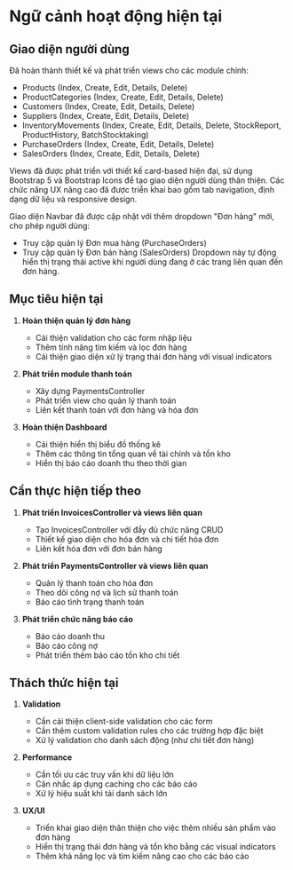 # Ngữ cảnh hoạt động hiện tại

## Giao diện người dùng

Đã hoàn thành thiết kế và phát triển views cho các module chính:

- Products (Index, Create, Edit, Details, Delete)
- ProductCategories (Index, Create, Edit, Details, Delete)
- Customers (Index, Create, Edit, Details, Delete)
- Suppliers (Index, Create, Edit, Details, Delete)
- InventoryMovements (Index, Create, Edit, Details, Delete, StockReport, ProductHistory, BatchStocktaking)
- PurchaseOrders (Index, Create, Edit, Details, Delete)
- SalesOrders (Index, Create, Edit, Details, Delete)

Views đã được phát triển với thiết kế card-based hiện đại, sử dụng Bootstrap 5 và Bootstrap Icons để tạo giao diện người dùng thân thiện. Các chức năng UX nâng cao đã được triển khai bao gồm tab navigation, định dạng dữ liệu và responsive design.

Giao diện Navbar đã được cập nhật với thêm dropdown "Đơn hàng" mới, cho phép người dùng:

- Truy cập quản lý Đơn mua hàng (PurchaseOrders)
- Truy cập quản lý Đơn bán hàng (SalesOrders)
  Dropdown này tự động hiển thị trạng thái active khi người dùng đang ở các trang liên quan đến đơn hàng.

## Mục tiêu hiện tại

1. **Hoàn thiện quản lý đơn hàng**

   - Cải thiện validation cho các form nhập liệu
   - Thêm tính năng tìm kiếm và lọc đơn hàng
   - Cải thiện giao diện xử lý trạng thái đơn hàng với visual indicators

2. **Phát triển module thanh toán**

   - Xây dựng PaymentsController
   - Phát triển view cho quản lý thanh toán
   - Liên kết thanh toán với đơn hàng và hóa đơn

3. **Hoàn thiện Dashboard**
   - Cải thiện hiển thị biểu đồ thống kê
   - Thêm các thông tin tổng quan về tài chính và tồn kho
   - Hiển thị báo cáo doanh thu theo thời gian

## Cần thực hiện tiếp theo

1. **Phát triển InvoicesController và views liên quan**

   - Tạo InvoicesController với đầy đủ chức năng CRUD
   - Thiết kế giao diện cho hóa đơn và chi tiết hóa đơn
   - Liên kết hóa đơn với đơn bán hàng

2. **Phát triển PaymentsController và views liên quan**

   - Quản lý thanh toán cho hóa đơn
   - Theo dõi công nợ và lịch sử thanh toán
   - Báo cáo tình trạng thanh toán

3. **Phát triển chức năng báo cáo**
   - Báo cáo doanh thu
   - Báo cáo công nợ
   - Phát triển thêm báo cáo tồn kho chi tiết

## Thách thức hiện tại

1. **Validation**

   - Cần cải thiện client-side validation cho các form
   - Cần thêm custom validation rules cho các trường hợp đặc biệt
   - Xử lý validation cho danh sách động (như chi tiết đơn hàng)

2. **Performance**

   - Cần tối ưu các truy vấn khi dữ liệu lớn
   - Cân nhắc áp dụng caching cho các báo cáo
   - Xử lý hiệu suất khi tải danh sách lớn

3. **UX/UI**
   - Triển khai giao diện thân thiện cho việc thêm nhiều sản phẩm vào đơn hàng
   - Hiển thị trạng thái đơn hàng và tồn kho bằng các visual indicators
   - Thêm khả năng lọc và tìm kiếm nâng cao cho các báo cáo
